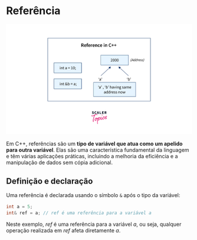 # Referência

![_](assets/references-in-cpp.png)

Em C++, referências são um **tipo de variável que atua como um apelido para outra variável**. Elas são uma característica fundamental da linguagem e têm várias aplicações práticas, incluindo a melhoria da eficiência e a manipulação de dados sem cópia adicional.

## Definição e declaração

Uma referência é declarada usando o símbolo `&` após o tipo da variável:

```cpp
int a = 5;
int& ref = a; // ref é uma referência para a variável a
```

Neste exemplo, *ref* é uma referência para a variável *a*, ou seja, qualquer operação realizada em *ref* afeta diretamente *a*.
